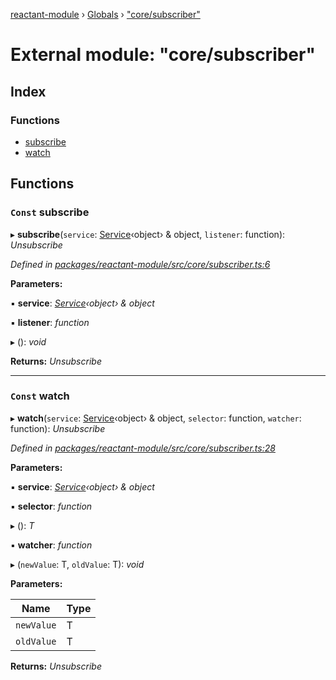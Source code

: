[reactant-module](../README.md) › [Globals](../globals.md) › ["core/subscriber"](_core_subscriber_.md)

# External module: "core/subscriber"

## Index

### Functions

* [subscribe](_core_subscriber_.md#const-subscribe)
* [watch](_core_subscriber_.md#const-watch)

## Functions

### `Const` subscribe

▸ **subscribe**(`service`: [Service](../interfaces/_interfaces_.service.md)‹object› & object, `listener`: function): *Unsubscribe*

*Defined in [packages/reactant-module/src/core/subscriber.ts:6](https://github.com/unadlib/reactant/blob/ecdc150/packages/reactant-module/src/core/subscriber.ts#L6)*

**Parameters:**

▪ **service**: *[Service](../interfaces/_interfaces_.service.md)‹object› & object*

▪ **listener**: *function*

▸ (): *void*

**Returns:** *Unsubscribe*

___

### `Const` watch

▸ **watch**(`service`: [Service](../interfaces/_interfaces_.service.md)‹object› & object, `selector`: function, `watcher`: function): *Unsubscribe*

*Defined in [packages/reactant-module/src/core/subscriber.ts:28](https://github.com/unadlib/reactant/blob/ecdc150/packages/reactant-module/src/core/subscriber.ts#L28)*

**Parameters:**

▪ **service**: *[Service](../interfaces/_interfaces_.service.md)‹object› & object*

▪ **selector**: *function*

▸ (): *T*

▪ **watcher**: *function*

▸ (`newValue`: T, `oldValue`: T): *void*

**Parameters:**

Name | Type |
------ | ------ |
`newValue` | T |
`oldValue` | T |

**Returns:** *Unsubscribe*
